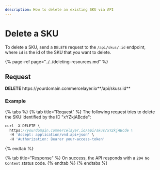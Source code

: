 ```yaml
---
description: How to delete an existing SKU via API
---
```


# Delete a SKU

To delete a SKU, send a `DELETE` request to the `/api/skus/:id` endpoint, where `id` is the id of the SKU that you want to delete.

{% page-ref page="../../deleting-resources.md" %}

## Request

**DELETE** https://<i></i>yourdomain.commercelayer.io**/api/skus/:id**

### Example

{% tabs %}
{% tab title="Request" %}
The following request tries to delete the SKU identified by the ID "xYZkjABcde":

```javascript
curl -X DELETE \
  https://yourdomain.commercelayer.io/api/skus/xYZkjABcde \
  -H 'Accept: application/vnd.api+json' \
  -H 'Authorization: Bearer your-access-token'
```
{% endtab %}

{% tab title="Response" %}
On success, the API responds with a `204 No Content` status code.
{% endtab %}
{% endtabs %}

